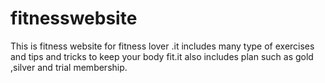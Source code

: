 # fitnesswebsite
This is fitness website for fitness lover .it includes many type of exercises and tips and tricks to keep your body fit.it also includes plan such as gold ,silver and trial membership.
